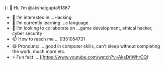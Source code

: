 [- 👋 Hi, I’m @akshatgupta51887
- 👀 I’m interested in ...Hacking
- 🌱 I’m currently learning ...c language
- 💞️ I’m looking to collaborate on ...game development, ethical hacker, cyber security
- 📫 How to reach me ... 9351054731
- 😄 Pronouns: ... good in computer skills, can't sleep without completing the work, much more etc.
- ⚡ Fun fact: ...](https://www.youtube.com/watch?v=AksDflWhrCQ)

<!---
akshatgupta51887/akshatgupta51887 is a ✨ special ✨ repository because its `README.md` (this file) appears on your GitHub profile.
You can click the Preview link to take a look at your changes.
--->
